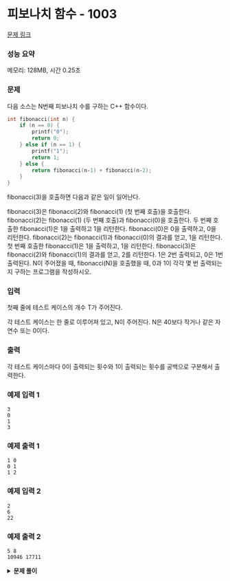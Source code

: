 # 피보나치 함수 - 1003

[문제 링크](https://www.acmicpc.net/problem/1003)

### 성능 요약

메모리: 128MB, 시간 0.25초

### 문제

다음 소스는 N번째 피보나치 수를 구하는 C++ 함수이다.

```c++
int fibonacci(int n) {
    if (n == 0) {
        printf("0");
        return 0;
    } else if (n == 1) {
        printf("1");
        return 1;
    } else {
        return fibonacci(n‐1) + fibonacci(n‐2);
    }
}
```

fibonacci(3)을 호출하면 다음과 같은 일이 일어난다.

fibonacci(3)은 fibonacci(2)와 fibonacci(1) (첫 번째 호출)을 호출한다.
fibonacci(2)는 fibonacci(1) (두 번째 호출)과 fibonacci(0)을 호출한다.
두 번째 호출한 fibonacci(1)은 1을 출력하고 1을 리턴한다.
fibonacci(0)은 0을 출력하고, 0을 리턴한다.
fibonacci(2)는 fibonacci(1)과 fibonacci(0)의 결과를 얻고, 1을 리턴한다.
첫 번째 호출한 fibonacci(1)은 1을 출력하고, 1을 리턴한다.
fibonacci(3)은 fibonacci(2)와 fibonacci(1)의 결과를 얻고, 2를 리턴한다.
1은 2번 출력되고, 0은 1번 출력된다. N이 주어졌을 때, fibonacci(N)을 호출했을 때, 0과 1이 각각 몇 번 출력되는지 구하는 프로그램을 작성하시오.

### 입력

첫째 줄에 테스트 케이스의 개수 T가 주어진다.

각 테스트 케이스는 한 줄로 이루어져 있고, N이 주어진다. N은 40보다 작거나 같은 자연수 또는 0이다.

### 출력

각 테스트 케이스마다 0이 출력되는 횟수와 1이 출력되는 횟수를 공백으로 구분해서 출력한다.

### 예제 입력 1

```
3
0
1
3
```

### 예제 출력 1

```
1 0
0 1
1 2
```

### 예제 입력 2

```
2
6
22
```

### 예제 출력 2

```
5 8
10946 17711
```

<details><summary><b>문제 풀이</b></summary>
<div markdown="1">

### 실패

```js
const [T, ...input] = require("fs")
  .readFileSync("./input.txt")
  .toString()
  .trim()
  .split("\n")
  .map((v) => +v);

function Solution(input) {
  const fibonacci = (n, answer) => {
    if (n === 0) {
      answer[0]++;
      return;
    } else if (n === 1) {
      answer[1]++;
      return;
    } else {
      return fibonacci(n - 1, answer) + fibonacci(n - 2, answer);
    }
  };

  for (let n of input) {
    const answer = [0, 0];

    fibonacci(n, answer);
    console.log(answer.join(" "));
  }
}

Solution(input);
```

역시나 했지만, 시간초과가 났다. 어떻게 풀어야 할까..?

</div>
</details>
